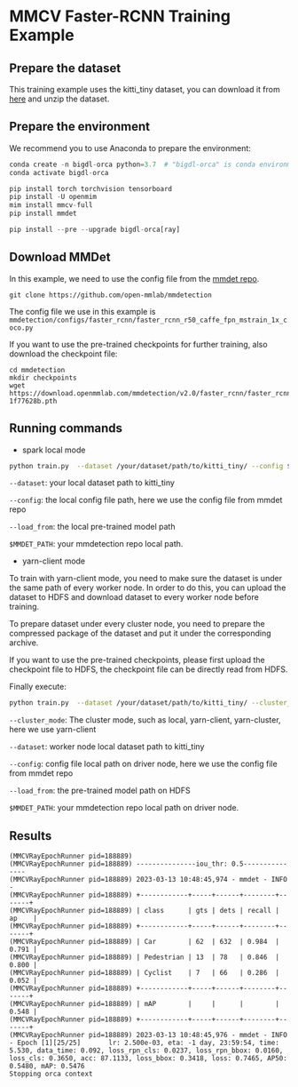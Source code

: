 # MMCV Faster-RCNN Training Example

## Prepare the dataset

This training example uses the kitti_tiny dataset, you can download it from [here](https://download.openmmlab.com/mmdetection/data/kitti_tiny.zip) and unzip the dataset.

## Prepare the environment

We recommend you to use Anaconda to prepare the environment:

```python
conda create -n bigdl-orca python=3.7  # "bigdl-orca" is conda environment name, you can use any name you like.
conda activate bigdl-orca

pip install torch torchvision tensorboard
pip install -U openmim
mim install mmcv-full
pip install mmdet

pip install --pre --upgrade bigdl-orca[ray]
```

## Download MMDet

In this example, we need to use the config file from the [mmdet repo](https://github.com/open-mmlab/mmdetection).

```
git clone https://github.com/open-mmlab/mmdetection
```

The config file we use in this example is `mmdetection/configs/faster_rcnn/faster_rcnn_r50_caffe_fpn_mstrain_1x_coco.py`

If you want to use the pre-trained checkpoints for further training, also download the checkpoint file:

```
cd mmdetection
mkdir checkpoints
wget https://download.openmmlab.com/mmdetection/v2.0/faster_rcnn/faster_rcnn_r50_caffe_fpn_mstrain_3x_coco/faster_rcnn_r50_caffe_fpn_mstrain_3x_coco_20210526_095054-1f77628b.pth
```

## Running commands

- spark local mode

```bash
python train.py  --dataset /your/dataset/path/to/kitti_tiny/ --config $MMDET_PATH/configs/faster_rcnn/faster_rcnn_r50_caffe_fpn_mstrain_1x_coco.py --load_from $MMDET_PATH/checkpoints/faster_rcnn_r50_caffe_fpn_mstrain_3x_coco_20210526_095054-1f77628b.pth
```
`--dataset`: your local dataset path to kitti_tiny

`--config`: the local config file path, here we use the config file from mmdet repo

`--load_from`: the local pre-trained model path

`$MMDET_PATH`: your mmdetection repo local path.


- yarn-client mode

To train with yarn-client mode, you need to make sure the dataset is under the same path of every worker node. In order to do this, you can upload the dataset to HDFS and download dataset to every worker node before training.

To prepare dataset under every cluster node, you need to prepare the compressed package of the dataset and put it under the corresponding archive.

If you want to use the pre-trained checkpoints, please first upload the checkpoint file to HDFS, the checkpoint file can be directly read from HDFS.

Finally execute:

```bash
python train.py  --dataset /your/dataset/path/to/kitti_tiny/ --cluster_mode yarn-client --config $MMDET_PATH/configs/faster_rcnn/faster_rcnn_r50_caffe_fpn_mstrain_1x_coco.py --load_from hdfs://ip:port/your/hdfs/path/to/faster_rcnn_r50_caffe_fpn_mstrain_3x_coco_20210526_095054-1f77628b.pth
```

`--cluster_mode`: The cluster mode, such as local, yarn-client, yarn-cluster, here we use yarn-client

`--dataset`: worker node local dataset path to kitti_tiny

`--config`: config file local path on driver node, here we use the config file from mmdet repo

`--load_from`: the pre-trained model path on HDFS

`$MMDET_PATH`: your mmdetection repo local path on driver node.


## Results

```
(MMCVRayEpochRunner pid=188889)
(MMCVRayEpochRunner pid=188889) ---------------iou_thr: 0.5---------------
(MMCVRayEpochRunner pid=188889) 2023-03-13 10:48:45,974 - mmdet - INFO -
(MMCVRayEpochRunner pid=188889) +------------+-----+------+--------+-------+
(MMCVRayEpochRunner pid=188889) | class      | gts | dets | recall | ap    |
(MMCVRayEpochRunner pid=188889) +------------+-----+------+--------+-------+
(MMCVRayEpochRunner pid=188889) | Car        | 62  | 632  | 0.984  | 0.791 |
(MMCVRayEpochRunner pid=188889) | Pedestrian | 13  | 78   | 0.846  | 0.800 |
(MMCVRayEpochRunner pid=188889) | Cyclist    | 7   | 66   | 0.286  | 0.052 |
(MMCVRayEpochRunner pid=188889) +------------+-----+------+--------+-------+
(MMCVRayEpochRunner pid=188889) | mAP        |     |      |        | 0.548 |
(MMCVRayEpochRunner pid=188889) +------------+-----+------+--------+-------+
(MMCVRayEpochRunner pid=188889) 2023-03-13 10:48:45,976 - mmdet - INFO - Epoch [1][25/25]       lr: 2.500e-03, eta: -1 day, 23:59:54, time: 5.530, data_time: 0.092, loss_rpn_cls: 0.0237, loss_rpn_bbox: 0.0160, loss_cls: 0.3650, acc: 87.1133, loss_bbox: 0.3418, loss: 0.7465, AP50: 0.5480, mAP: 0.5476
Stopping orca context
```